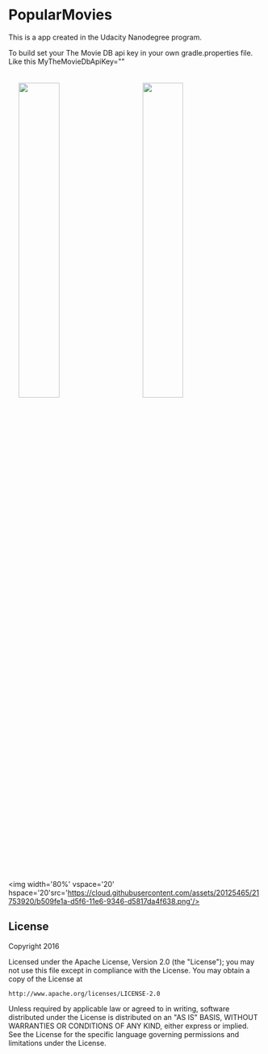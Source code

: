 # PopularMovies

This is a app created in the Udacity Nanodegree program.

To build set your The Movie DB api key in your own gradle.properties file. Like this MyTheMovieDbApiKey="<key goes here>"

<img width='40%' vspace='20' hspace='20' src='https://cloud.githubusercontent.com/assets/20125465/21753916/ac464144-d5f6-11e6-94fd-7fd8c986e8fb.png'/> <img width='40%' vspace='20' hspace='20' src ='https://cloud.githubusercontent.com/assets/20125465/21753919/b2f11c3a-d5f6-11e6-914f-7ac85fee2b54.png'/>
<img width='80%' vspace='20' hspace='20'src='https://cloud.githubusercontent.com/assets/20125465/21753920/b509fe1a-d5f6-11e6-9346-d5817da4f638.png'/>
## License

Copyright 2016

Licensed under the Apache License, Version 2.0 (the "License");
you may not use this file except in compliance with the License.
You may obtain a copy of the License at

    http://www.apache.org/licenses/LICENSE-2.0

Unless required by applicable law or agreed to in writing, software
distributed under the License is distributed on an "AS IS" BASIS,
WITHOUT WARRANTIES OR CONDITIONS OF ANY KIND, either express or implied.
See the License for the specific language governing permissions and
limitations under the License.
